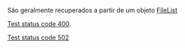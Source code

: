São geralmente recuperados a partir de um objeto [FileList](https://developer.mozilla.org/pt-BR/docs/Web/API/FileList)

[Test status code 400](https://httpstat.us/404).

[Test status code 502](https://httpstat.us/502)

